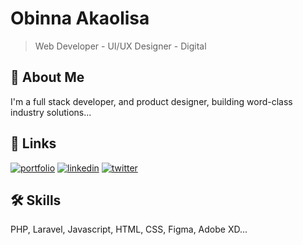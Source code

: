 
# Obinna Akaolisa
> Web Developer - UI/UX Designer - Digital

## 🚀 About Me
I'm a full stack developer, and product designer, building word-class industry solutions...


## 🔗 Links
[![portfolio](https://img.shields.io/badge/my_portfolio-000?style=for-the-badge&logo=ko-fi&logoColor=white)](https://www.behance.net/obinnaakaolisa)
[![linkedin](https://img.shields.io/badge/linkedin-0A66C2?style=for-the-badge&logo=linkedin&logoColor=white)](https://www.linkedin.com/in/obinnaakaolisa)
[![twitter](https://img.shields.io/badge/twitter-1DA1F2?style=for-the-badge&logo=twitter&logoColor=white)](https://twitter.com/obinnaakaolisa)


## 🛠 Skills
PHP, Laravel, Javascript, HTML, CSS, Figma, Adobe XD...
